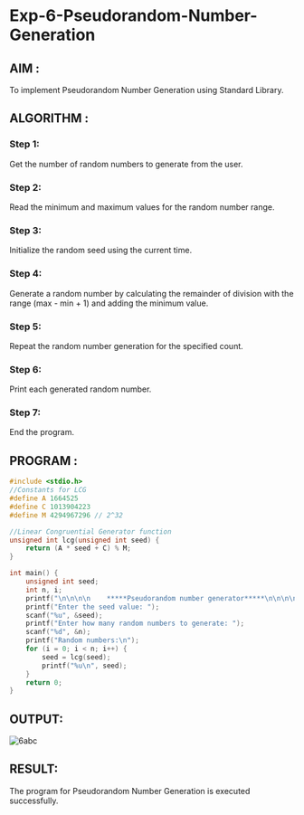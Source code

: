 # Exp-6-Pseudorandom-Number-Generation

## AIM :

To implement Pseudorandom Number Generation using Standard Library.

## ALGORITHM :

### Step 1: 

Get the number of random numbers to generate from the user.

### Step 2: 

Read the minimum and maximum values for the random number range.

### Step 3: 

Initialize the random seed using the current time.

### Step 4: 

Generate a random number by calculating the remainder of division with the range (max - min + 1) and adding the minimum value.

### Step 5:

Repeat the random number generation for the specified count.

### Step 6: 

Print each generated random number.

### Step 7: 

End the program.

## PROGRAM :
```c
#include <stdio.h>
//Constants for LCG
#define A 1664525
#define C 1013904223
#define M 4294967296 // 2^32

//Linear Congruential Generator function
unsigned int lcg(unsigned int seed) {
    return (A * seed + C) % M;
}

int main() {
    unsigned int seed;
    int n, i;
    printf("\n\n\n\n    *****Pseudorandom number generator*****\n\n\n\n");
    printf("Enter the seed value: ");
    scanf("%u", &seed);
    printf("Enter how many random numbers to generate: ");
    scanf("%d", &n);
    printf("Random numbers:\n");
    for (i = 0; i < n; i++) {
        seed = lcg(seed);
        printf("%u\n", seed);
    }
    return 0;
}
```
## OUTPUT:

![6abc](https://github.com/user-attachments/assets/fd015317-5481-44d4-98a3-9b5ee90ccaab)

## RESULT:

The program for Pseudorandom Number Generation is executed successfully.
